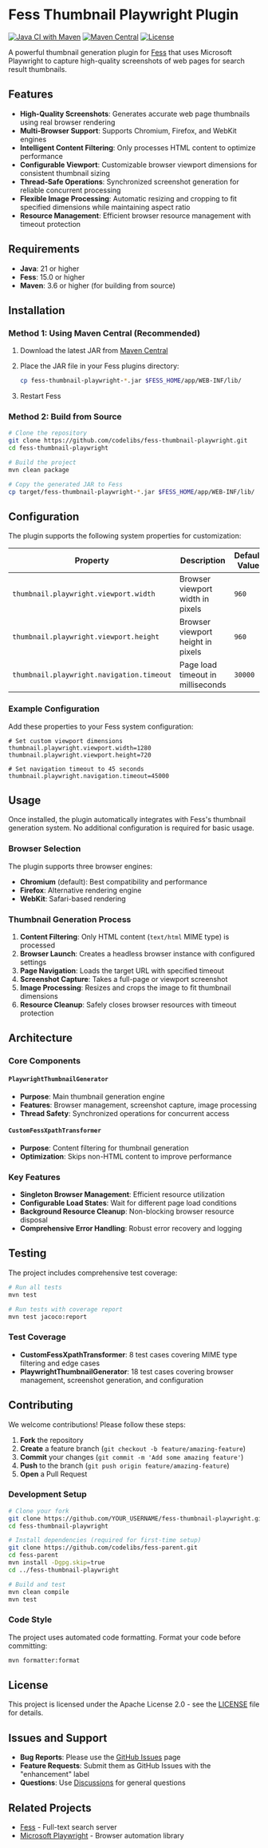 # Fess Thumbnail Playwright Plugin

[![Java CI with Maven](https://github.com/codelibs/fess-thumbnail-playwright/actions/workflows/maven.yml/badge.svg)](https://github.com/codelibs/fess-thumbnail-playwright/actions/workflows/maven.yml)
[![Maven Central](https://maven-badges.herokuapp.com/maven-central/org.codelibs.fess/fess-thumbnail-playwright/badge.svg)](https://maven-badges.herokuapp.com/maven-central/org.codelibs.fess/fess-thumbnail-playwright)
[![License](https://img.shields.io/badge/License-Apache%202.0-blue.svg)](https://opensource.org/licenses/Apache-2.0)

A powerful thumbnail generation plugin for [Fess](https://fess.codelibs.org/) that uses Microsoft Playwright to capture high-quality screenshots of web pages for search result thumbnails.

## Features

- **High-Quality Screenshots**: Generates accurate web page thumbnails using real browser rendering
- **Multi-Browser Support**: Supports Chromium, Firefox, and WebKit engines
- **Intelligent Content Filtering**: Only processes HTML content to optimize performance
- **Configurable Viewport**: Customizable browser viewport dimensions for consistent thumbnail sizing
- **Thread-Safe Operations**: Synchronized screenshot generation for reliable concurrent processing
- **Flexible Image Processing**: Automatic resizing and cropping to fit specified dimensions while maintaining aspect ratio
- **Resource Management**: Efficient browser resource management with timeout protection

## Requirements

- **Java**: 21 or higher
- **Fess**: 15.0 or higher
- **Maven**: 3.6 or higher (for building from source)

## Installation

### Method 1: Using Maven Central (Recommended)

1. Download the latest JAR from [Maven Central](https://repo1.maven.org/maven2/org/codelibs/fess/fess-thumbnail-playwright/)

2. Place the JAR file in your Fess plugins directory:
   ```bash
   cp fess-thumbnail-playwright-*.jar $FESS_HOME/app/WEB-INF/lib/
   ```

3. Restart Fess

### Method 2: Build from Source

```bash
# Clone the repository
git clone https://github.com/codelibs/fess-thumbnail-playwright.git
cd fess-thumbnail-playwright

# Build the project
mvn clean package

# Copy the generated JAR to Fess
cp target/fess-thumbnail-playwright-*.jar $FESS_HOME/app/WEB-INF/lib/
```

## Configuration

The plugin supports the following system properties for customization:

| Property | Description | Default Value |
|----------|-------------|---------------|
| `thumbnail.playwright.viewport.width` | Browser viewport width in pixels | `960` |
| `thumbnail.playwright.viewport.height` | Browser viewport height in pixels | `960` |
| `thumbnail.playwright.navigation.timeout` | Page load timeout in milliseconds | `30000` |

### Example Configuration

Add these properties to your Fess system configuration:

```properties
# Set custom viewport dimensions
thumbnail.playwright.viewport.width=1280
thumbnail.playwright.viewport.height=720

# Set navigation timeout to 45 seconds
thumbnail.playwright.navigation.timeout=45000
```

## Usage

Once installed, the plugin automatically integrates with Fess's thumbnail generation system. No additional configuration is required for basic usage.

### Browser Selection

The plugin supports three browser engines:

- **Chromium** (default): Best compatibility and performance
- **Firefox**: Alternative rendering engine
- **WebKit**: Safari-based rendering

### Thumbnail Generation Process

1. **Content Filtering**: Only HTML content (`text/html` MIME type) is processed
2. **Browser Launch**: Creates a headless browser instance with configured settings
3. **Page Navigation**: Loads the target URL with specified timeout
4. **Screenshot Capture**: Takes a full-page or viewport screenshot
5. **Image Processing**: Resizes and crops the image to fit thumbnail dimensions
6. **Resource Cleanup**: Safely closes browser resources with timeout protection

## Architecture

### Core Components

#### `PlaywrightThumbnailGenerator`
- **Purpose**: Main thumbnail generation engine
- **Features**: Browser management, screenshot capture, image processing
- **Thread Safety**: Synchronized operations for concurrent access

#### `CustomFessXpathTransformer`
- **Purpose**: Content filtering for thumbnail generation
- **Optimization**: Skips non-HTML content to improve performance

### Key Features

- **Singleton Browser Management**: Efficient resource utilization
- **Configurable Load States**: Wait for different page load conditions
- **Background Resource Cleanup**: Non-blocking browser resource disposal
- **Comprehensive Error Handling**: Robust error recovery and logging

## Testing

The project includes comprehensive test coverage:

```bash
# Run all tests
mvn test

# Run tests with coverage report
mvn test jacoco:report
```

### Test Coverage

- **CustomFessXpathTransformer**: 8 test cases covering MIME type filtering and edge cases
- **PlaywrightThumbnailGenerator**: 18 test cases covering browser management, screenshot generation, and configuration

## Contributing

We welcome contributions! Please follow these steps:

1. **Fork** the repository
2. **Create** a feature branch (`git checkout -b feature/amazing-feature`)
3. **Commit** your changes (`git commit -m 'Add some amazing feature'`)
4. **Push** to the branch (`git push origin feature/amazing-feature`)
5. **Open** a Pull Request

### Development Setup

```bash
# Clone your fork
git clone https://github.com/YOUR_USERNAME/fess-thumbnail-playwright.git
cd fess-thumbnail-playwright

# Install dependencies (required for first-time setup)
git clone https://github.com/codelibs/fess-parent.git
cd fess-parent
mvn install -Dgpg.skip=true
cd ../fess-thumbnail-playwright

# Build and test
mvn clean compile
mvn test
```

### Code Style

The project uses automated code formatting. Format your code before committing:

```bash
mvn formatter:format
```

## License

This project is licensed under the Apache License 2.0 - see the [LICENSE](LICENSE) file for details.

## Issues and Support

- **Bug Reports**: Please use the [GitHub Issues](https://github.com/codelibs/fess-thumbnail-playwright/issues) page
- **Feature Requests**: Submit them as GitHub Issues with the "enhancement" label
- **Questions**: Use [Discussions](https://discuss.codelibs.org/c/fessen/) for general questions

## Related Projects

- [Fess](https://github.com/codelibs/fess) - Full-text search server
- [Microsoft Playwright](https://github.com/microsoft/playwright-java) - Browser automation library


